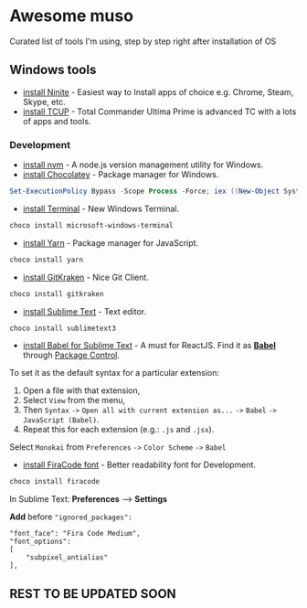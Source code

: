 
# Awesome muso

Curated list of tools I'm using, step by step right after installation of OS

## Windows tools
- [install Ninite](https://ninite.com/) - Easiest way to Install apps of choice e.g. Chrome, Steam, Skype, etc.
- [install TCUP](https://tcup.eu/) - Total Commander Ultima Prime is advanced TC with a lots of apps and tools.

### Development
- [install nvm](https://github.com/coreybutler/nvm-windows) - A node.js version management utility for Windows.
- [install Chocolatey](https://chocolatey.org/install) - Package manager for Windows.
```powershell
Set-ExecutionPolicy Bypass -Scope Process -Force; iex ((New-Object System.Net.WebClient).DownloadString('https://chocolatey.org/install.ps1'))
```
- [install Terminal](https://github.com/microsoft/terminal/blob/master/README.md) - New Windows Terminal.
```powershell
choco install microsoft-windows-terminal
```
- [install Yarn](https://yarnpkg.com/) - Package manager for JavaScript.
```powershell
choco install yarn
```
- [install GitKraken](https://www.gitkraken.com/) - Nice Git Client.
```powershell
choco install gitkraken
```
- [install Sublime Text](https://www.sublimetext.com) - Text editor.
```powershell
choco install sublimetext3
```
- [install Babel for Sublime Text](https://github.com/babel) - A must for ReactJS.
Find it as [**Babel**](https://packagecontrol.io/packages/Babel) through [Package Control](https://packagecontrol.io/).

To set it as the default syntax for a particular extension:
  1. Open a file with that extension,
  2. Select `View` from the menu,
  3. Then `Syntax` `->` `Open all with current extension as...` `->` `Babel` `->` `JavaScript (Babel)`.
  4. Repeat this for each extension (e.g.: `.js` and `.jsx`).

Select `Monokai` from `Preferences` `->` `Color Scheme` `->` `Babel`

- [install FiraCode font](https://github.com/tonsky/FiraCode/wiki/Sublimetext-Instructions) - Better readability font for Development.
```powershell
choco install firacode
```

In Sublime Text:
**Preferences** --> **Settings**

**Add** before `"ignored_packages":`

```
"font_face": "Fira Code Medium",
"font_options":
[
	"subpixel_antialias"
],
```

## REST TO BE UPDATED SOON
